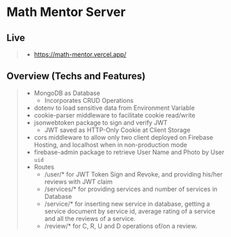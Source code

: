 # Math Mentor Server

## Live
> - https://math-mentor.vercel.app/

## Overview (Techs and Features)
> - MongoDB as Database
>   - Incorporates CRUD Operations
> - dotenv to load sensitive data from Environment Variable
> - cookie-parser middleware to facilitate cookie read/write
> - jsonwebtoken package to sign and verify JWT
>   - JWT saved as HTTP-Only Cookie at Client Storage
> - cors middleware to allow only two client deployed on Firebase Hosting, and localhost when in non-production mode
> - firebase-admin package to retrieve User Name and Photo by User `uid`
> - Routes
>   - /user/* for JWT Token Sign and Revoke, and providing his/her reviews with JWT claim
>   - /services/* for providing services and number of services in Database
>   - /service/* for inserting new service in database, getting a service document by service id, average rating of a service and all the reviews of a service.
>   - /review/* for C, R, U and D operations of/on a review.